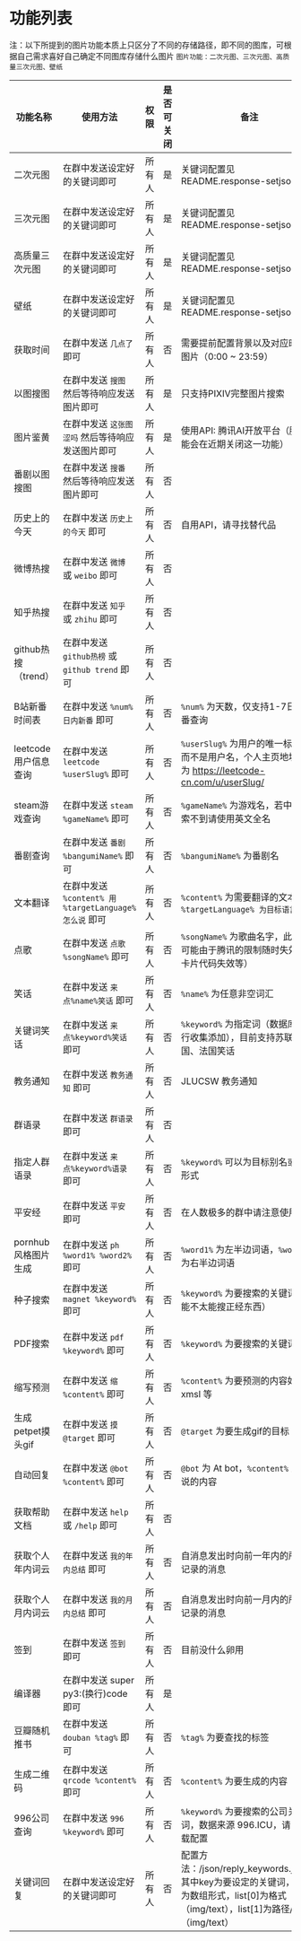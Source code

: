 # 功能列表

注：以下所提到的图片功能本质上只区分了不同的存储路径，即不同的图库，可根据自己需求喜好自己确定不同图库存储什么图片
`图片功能：二次元图、三次元图、高质量三次元图、壁纸`

| 功能名称 |  使用方法   | 权限 | 是否可关闭 | 备注 |
|  ----  |  ----  |  ---- | ---- | ---- |
| 二次元图 | 在群中发送设定好的关键词即可 | 所有人 | 是 | 关键词配置见 README.response-setjson |
| 三次元图 | 在群中发送设定好的关键词即可 | 所有人 | 是 | 关键词配置见 README.response-setjson |
| 高质量三次元图 | 在群中发送设定好的关键词即可 | 所有人 | 是 | 关键词配置见 README.response-setjson |
| 壁纸 | 在群中发送设定好的关键词即可 | 所有人 | 是 | 关键词配置见 README.response-setjson |
| 获取时间 | 在群中发送 `几点了` 即可 | 所有人 | 否 | 需要提前配置背景以及对应时间的图片（0:00 ~ 23:59）|
| 以图搜图 | 在群中发送 `搜图` 然后等待响应发送图片即可 | 所有人 | 是 | 只支持PIXIV完整图片搜索 |
| 图片鉴黄 | 在群中发送 `这张图涩吗` 然后等待响应发送图片即可 | 所有人 | 是 | 使用API: 腾讯AI开放平台（腾讯可能会在近期关闭这一功能）|
| 番剧以图搜图 | 在群中发送 `搜番` 然后等待响应发送图片即可 | 所有人 | 否 |  |
| 历史上的今天 | 在群中发送 `历史上的今天` 即可 | 所有人 | 否 | 自用API，请寻找替代品 |
| 微博热搜 | 在群中发送 `微博` 或 `weibo` 即可 | 所有人 | 否 |  |
| 知乎热搜 | 在群中发送 `知乎` 或 `zhihu` 即可 | 所有人 | 否 |  |
| github热搜（trend） | 在群中发送 `github热榜` 或 `github trend` 即可 | 所有人 | 否 |  |
| B站新番时间表 | 在群中发送 `%num%日内新番` 即可 | 所有人 | 否 | `%num%` 为天数，仅支持1-7日内新番查询 |
| leetcode用户信息查询 | 在群中发送 `leetcode %userSlug%` 即可 | 所有人 | 否 | `%userSlug%` 为用户的唯一标识，而不是用户名，个人主页地址格式为 https://leetcode-cn.com/u/userSlug/ |
| steam游戏查询 | 在群中发送 `steam %gameName%` 即可 | 所有人 | 否 | `%gameName%` 为游戏名，若中文搜索不到请使用英文全名 |
| 番剧查询 | 在群中发送 `番剧 %bangumiName%` 即可 | 所有人 | 否 | `%bangumiName%` 为番剧名 |
| 文本翻译 | 在群中发送 `%content% 用 %targetLanguage% 怎么说` 即可 | 所有人 | 否 | `%content%` 为需要翻译的文本，`%targetLanguage% 为目标语言` |
| 点歌 | 在群中发送 `点歌 %songName%` 即可 | 所有人 | 否 | `%songName%` 为歌曲名字，此功能可能由于腾讯的限制随时失效（小卡片代码失效等） |
| 笑话 | 在群中发送 `来点%name%笑话` 即可 | 所有人 | 否 | `%name%` 为任意非空词汇 |
| 关键词笑话 | 在群中发送 `来点%keyword%笑话` 即可 | 所有人 | 否 | `%keyword%` 为指定词（数据库请自行收集添加），目前支持苏联、美国、法国笑话 |
| 教务通知 | 在群中发送 `教务通知` 即可 | 所有人 | 否 | JLUCSW 教务通知 |
| 群语录 | 在群中发送 `群语录` 即可 | 所有人 | 否 |  |
| 指定人群语录 | 在群中发送 `来点%keyword%语录` 即可 | 所有人 | 否 | `%keyword%` 可以为目标别名或为At形式 |
| 平安经 | 在群中发送 `平安` 即可 | 所有人 | 否 | 在人数极多的群中请注意使用频率 |
| pornhub风格图片生成 | 在群中发送 `ph %word1% %word2%` 即可 | 所有人 | 否 | `%word1%` 为左半边词语，`%word2%` 为右半边词语 |
| 种子搜索 | 在群中发送 `magnet %keyword%` 即可 | 所有人 | 否 | `%keyword%` 为要搜索的关键词（可能不太能搜正经东西） |
| PDF搜索 | 在群中发送 `pdf %keyword%` 即可 | 所有人 | 否 | `%keyword%` 为要搜索的关键词 |
| 缩写预测 | 在群中发送 `缩 %content%` 即可 | 所有人 | 否 | `%content%` 为要预测的内容如 xmsl 等 |
| 生成petpet摸头gif | 在群中发送 `摸 @target` 即可 | 所有人 | 否 | `@target` 为要生成gif的目标（At） |
| 自动回复 | 在群中发送 `@bot %content%` 即可 | 所有人 | 否 | `@bot` 为 At bot，`%content%` 为要说的内容 |
| 获取帮助文档 | 在群中发送 `help` 或 `/help` 即可 | 所有人 | 否 |  |
| 获取个人年内词云 | 在群中发送 `我的年内总结` 即可 | 所有人 | 否 | 自消息发出时向前一年内的所有被记录的消息 |
| 获取个人月内词云 | 在群中发送 `我的月内总结` 即可 | 所有人 | 否 | 自消息发出时向前一月内的所有被记录的消息 |
| 签到 | 在群中发送 `签到` 即可 | 所有人 | 否 | 目前没什么卵用 |
| 编译器 | 在群中发送 super py3:(换行)code 即可 | 所有人 | 是 |  |
| 豆瓣随机推书 | 在群中发送 `douban %tag%` 即可 | 所有人 | 否 | `%tag%` 为要查找的标签 |
| 生成二维码 | 在群中发送 `qrcode %content%` 即可 | 所有人 | 否 | `%content%` 为要生成的内容 |
| 996公司查询 | 在群中发送 `996 %keyword%` 即可 | 所有人 | 否 | `%keyword%` 为要搜索的公司关键词，数据来源 996.ICU，请自行下载配置 |
| 关键词回复 | 在群中发送设定好的关键词即可 | 所有人 | 否 | 配置方法：/json/reply_keywords.json，其中key为要设定的关键词，value为数组形式，list[0]为格式（img/text），list[1]为路径/文本（img/text） |
